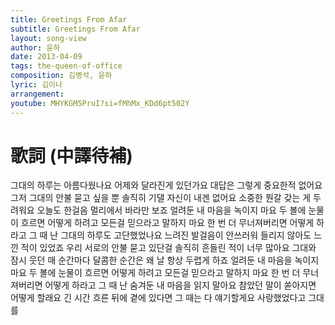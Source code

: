 ```yaml
---
title: Greetings From Afar
subtitle: Greetings From Afar
layout: song-view
author: 윤하
date: 2013-04-09
tags: the-queen-of-office
composition: 김병석, 윤하
lyric: 김이나
arrangement:
youtube: MHYKGM5PruI?si=fMhMx_KDd6pt502Y
---
```


# 歌詞 (中譯待補)

그대의 하루는 아름다웠나요
어제와 달라진게 있던가요
대답은 그렇게 중요한적 없어요
그저 그대의 안불 묻고 싶을 뿐
솔직히 기댈 자신이 내겐 없어요
소중한 뭔갈 갖는 게 두려워요
오늘도 한걸음 멀리에서
바라만 보죠
얼려둔 내 마음을 녹이지 마요
두 볼에 눈물이 흐르면
어떻게 하려고
모든걸 믿으라고 말하지 마요
한 번 더 무너져버리면
어떻게 하라고 그 때 난
그대의 하루도 고단했었나요
느려진 발걸음이 안쓰러워
들리지 않아도 느낀 적이 있었죠
우리 서로의 안불 묻고 있단걸
솔직히 흔들린 적이 너무 많아요
그대와 잠시 웃던 매 순간마다
달콤한 순간은 왜 날 항상
두렵게 하죠
얼려둔 내 마음을 녹이지 마요
두 볼에 눈물이 흐르면
어떻게 하려고
모든걸 믿으라고 말하지 마요
한 번 더 무너져버리면 어떻게
하라고 그 때 난
숨겨둔 내 마음을 읽지 말아요
참았던 말이 쏟아지면
어떻게 할래요
긴 시간 흐른 뒤에 곁에 있다면
그 때는 다 얘기할게요
사랑했었다고 그대를
